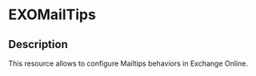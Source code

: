 # EXOMailTips

## Description

This resource allows to configure Mailtips behaviors in Exchange Online.
